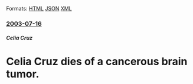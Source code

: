 
Formats: [HTML](/news/2003/07/16/celia-cruz-dies-of-a-cancerous-brain-tumor.html)  [JSON](/news/2003/07/16/celia-cruz-dies-of-a-cancerous-brain-tumor.json)  [XML](/news/2003/07/16/celia-cruz-dies-of-a-cancerous-brain-tumor.xml)  

### [2003-07-16](/news/2003/07/16/index.md)

##### Celia Cruz
#  Celia Cruz dies of a cancerous brain tumor.



